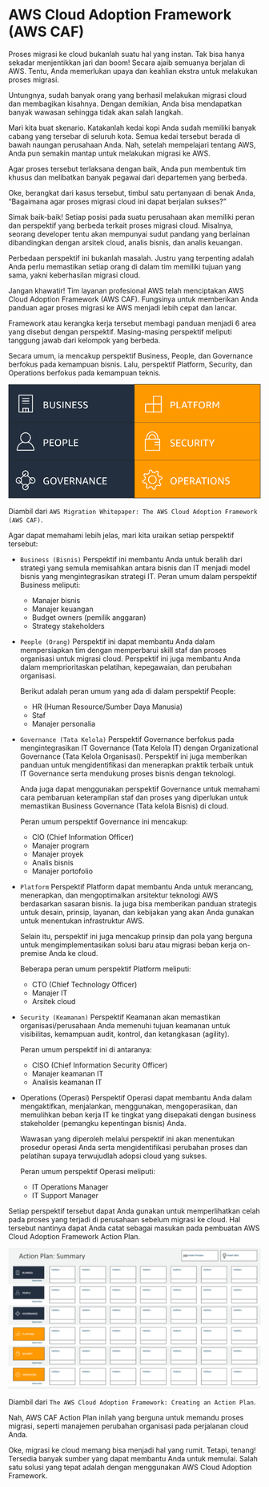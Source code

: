 # AWS Cloud Adoption Framework (AWS CAF)
Proses migrasi ke cloud bukanlah suatu hal yang instan. Tak bisa hanya sekadar menjentikkan jari dan boom! Secara ajaib semuanya berjalan di AWS. Tentu, Anda memerlukan upaya dan keahlian ekstra untuk melakukan proses migrasi.

Untungnya, sudah banyak orang yang berhasil melakukan migrasi cloud dan membagikan kisahnya. Dengan demikian, Anda bisa mendapatkan banyak wawasan sehingga tidak akan salah langkah.

Mari kita buat skenario. Katakanlah kedai kopi Anda sudah memiliki banyak cabang yang tersebar di seluruh kota. Semua kedai tersebut berada di bawah naungan perusahaan Anda. Nah, setelah mempelajari tentang AWS, Anda pun semakin mantap untuk melakukan migrasi ke AWS.

Agar proses tersebut terlaksana dengan baik, Anda pun membentuk tim khusus dan melibatkan banyak pegawai dari departemen yang berbeda.

Oke, berangkat dari kasus tersebut, timbul satu pertanyaan di benak Anda, “Bagaimana agar proses migrasi cloud ini dapat berjalan sukses?”

Simak baik-baik! Setiap posisi pada suatu perusahaan akan memiliki peran dan perspektif yang berbeda terkait proses migrasi cloud. Misalnya, seorang developer tentu akan mempunyai sudut pandang yang berlainan dibandingkan dengan arsitek cloud, analis bisnis, dan analis keuangan.

Perbedaan perspektif ini bukanlah masalah. Justru yang terpenting adalah Anda perlu memastikan setiap orang di dalam tim memiliki tujuan yang sama, yakni keberhasilan migrasi cloud.

Jangan khawatir! Tim layanan profesional AWS telah menciptakan AWS Cloud Adoption Framework (AWS CAF). Fungsinya untuk memberikan Anda panduan agar proses migrasi ke AWS menjadi lebih cepat dan lancar.

Framework atau kerangka kerja tersebut membagi panduan menjadi 6 area yang disebut dengan perspektif. Masing-masing perspektif meliputi tanggung jawab dari kelompok yang berbeda.

Secara umum, ia mencakup perspektif Business, People, dan Governance berfokus pada kemampuan bisnis. Lalu, perspektif Platform, Security, dan Operations berfokus pada kemampuan teknis.

<img src="img/AWS-CAF.png">

Diambil dari `AWS Migration Whitepaper: The AWS Cloud Adoption Framework (AWS CAF)`.

Agar dapat memahami lebih jelas, mari kita uraikan setiap perspektif tersebut:

  - `Business (Bisnis)`
    Perspektif ini membantu Anda untuk beralih dari strategi yang semula memisahkan antara bisnis dan IT menjadi model bisnis yang mengintegrasikan strategi IT.
    Peran umum dalam perspektif Business meliputi:
    - Manajer bisnis
    - Manajer keuangan
    - Budget owners (pemilik anggaran)
    - Strategy stakeholders

  - `People (Orang)`
    Perspektif ini dapat membantu Anda dalam mempersiapkan tim dengan memperbarui skill staf dan proses organisasi untuk migrasi cloud. Perspektif ini juga membantu Anda dalam memprioritaskan pelatihan, kepegawaian, dan perubahan organisasi.

    Berikut adalah peran umum yang ada di dalam perspektif People:
    - HR (Human Resource/Sumber Daya Manusia)
    - Staf
    - Manajer personalia

  - `Governance (Tata Kelola)`
    Perspektif Governance berfokus pada mengintegrasikan IT Governance (Tata Kelola IT) dengan Organizational Governance (Tata Kelola Organisasi). Perspektif ini juga memberikan panduan untuk mengidentifikasi dan menerapkan praktik terbaik untuk IT Governance serta mendukung proses bisnis dengan teknologi.

    Anda juga dapat menggunakan perspektif Governance untuk memahami cara pembaruan keterampilan staf dan proses yang diperlukan untuk memastikan Business Governance (Tata kelola Bisnis) di cloud.

    Peran umum perspektif Governance ini mencakup:
    - CIO (Chief Information Officer)
    - Manajer program
    - Manajer proyek
    - Analis bisnis
    - Manajer portofolio

  - `Platform`
    Perspektif Platform dapat membantu Anda untuk merancang, menerapkan, dan mengoptimalkan arsitektur teknologi AWS berdasarkan sasaran bisnis. Ia juga bisa memberikan panduan strategis untuk desain, prinsip, layanan, dan kebijakan yang akan Anda gunakan untuk menentukan infrastruktur AWS.

    Selain itu, perspektif ini juga mencakup prinsip dan pola yang berguna untuk mengimplementasikan solusi baru atau migrasi beban kerja on-premise Anda ke cloud.

    Beberapa peran umum perspektif Platform meliputi:
    - CTO (Chief Technology Officer)
    - Manajer IT
    - Arsitek cloud

  - `Security (Keamanan)`
    Perspektif Keamanan akan memastikan organisasi/perusahaan Anda memenuhi tujuan keamanan untuk visibilitas, kemampuan audit, kontrol, dan ketangkasan (agility).

    Peran umum perspektif ini di antaranya:
    - CISO (Chief Information Security Officer)
    - Manajer keamanan IT
    - Analisis keamanan IT

  - Operations (Operasi)
    Perspektif Operasi dapat membantu Anda dalam mengaktifkan, menjalankan, menggunakan, mengoperasikan, dan memulihkan beban kerja IT ke tingkat yang disepakati dengan business stakeholder (pemangku kepentingan bisnis) Anda.

    Wawasan yang diperoleh melalui perspektif ini akan menentukan prosedur operasi Anda serta mengidentifikasi perubahan proses dan pelatihan supaya terwujudlah adopsi cloud yang sukses.

    Peran umum perspektif Operasi meliputi:
    - IT Operations Manager
    - IT Support Manager

Setiap perspektif tersebut dapat Anda gunakan untuk memperlihatkan celah pada proses yang terjadi di perusahaan sebelum migrasi ke cloud. Hal tersebut nantinya dapat Anda catat sebagai masukan pada pembuatan AWS Cloud Adoption Framework Action Plan.

<img src="img/AWS-CAF1.png">

Diambil dari `The AWS Cloud Adoption Framework: Creating an Action Plan`.

Nah, AWS CAF Action Plan inilah yang berguna untuk memandu proses migrasi, seperti manajemen perubahan organisasi pada perjalanan cloud Anda.

Oke, migrasi ke cloud memang bisa menjadi hal yang rumit. Tetapi, tenang! Tersedia banyak sumber yang dapat membantu Anda untuk memulai. Salah satu solusi yang tepat adalah dengan menggunakan AWS Cloud Adoption Framework.